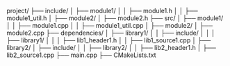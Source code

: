 project/
├── include/
│   ├── module1/
│   │   ├── module1.h
│   │   ├── module1_util.h
│   ├── module2/
│       ├── module2.h
├── src/
│   ├── module1/
│   │   ├── module1.cpp
│   │   ├── module1_util.cpp
│   ├── module2/
│       ├── module2.cpp
├── dependencies/
│   ├── library1/
│   │   ├── include/
│   │   │   ├── library1/
│   │   │       ├── lib1_header1.h
│   │   ├── lib1_source1.cpp
│   ├── library2/
│       ├── include/
│       │   ├── library2/
│       │       ├── lib2_header1.h
│       ├── lib2_source1.cpp
├── main.cpp
├── CMakeLists.txt
